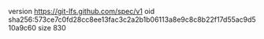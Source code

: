 version https://git-lfs.github.com/spec/v1
oid sha256:573ce7c0fd28cc8ee13fac3c2a2b1b06113a8e9c8c8b22f17d55ac9d510a9c60
size 830
